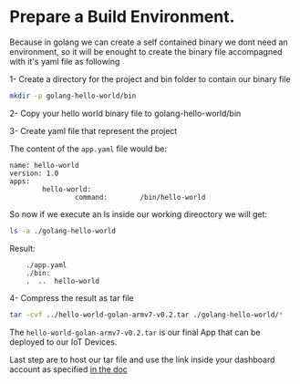 # Prepare a Build Environment.

Because in golang we can create a self contained binary we dont need an environment,
so it will be enought to create the binary file accompagned with it's yaml file as following

1- Create a directory for the project and bin folder to contain our binary file

```bash
mkdir -p golang-hello-world/bin
```

2- Copy your hello world binary file to golang-hello-world/bin

3- Create yaml file that represent the project

The content of the `app.yaml` file would be:
```
name: hello-world
version: 1.0
apps:
        hello-world:
                command:        /bin/hello-world
```

So now if we execute an ls inside our working direoctory we will get:
```bash
ls -a ./golang-hello-world
```
Result:
        
        ./app.yaml
        ./bin:
        .  ..  hello-world

4- Compress the result as tar file 

```bash
tar -cvf ../hello-world-golan-armv7-v0.2.tar ./golang-hello-world/*
```

The `hello-world-golan-armv7-v0.2.tar` is our final App that can be deployed
to our IoT Devices.        

Last step are to host our tar file and use the link inside your dashboard account
as specified [in the doc](https://docs.ionoid.io/#/../DeployApp/deployApp?id=deploy-iot-applications-using-ionoid-iot-platform)